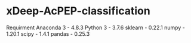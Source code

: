 # xDeep-AcPEP-classification

Requirment
Anaconda 3 - 4.8.3
Python 3 - 3.7.6
sklearn - 0.22.1
numpy - 1.20.1
scipy - 1.4.1
pandas - 0.25.3
